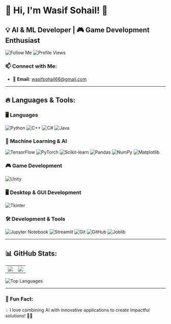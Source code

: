 # 🚀 Hi, I'm Wasif Sohail! 👋

## 💡 AI & ML Developer | 🎮 Game Development Enthusiast

![Follow Me](https://img.shields.io/github/followers/WasifSohail5?style=social) ![Profile Views](https://komarev.com/ghpvc/?username=WasifSohail5&label=Profile%20Views&color=blue&style=flat)

### 📫 Connect with Me:
- 📧 **Email:** [wasifsohail66@gmail.com](mailto:wasifsohail66@gmail.com)

---

## 🔥 Languages & Tools:

### 🖥️ **Languages**
![Python](https://img.shields.io/badge/Python-3776AB?style=for-the-badge&logo=python&logoColor=white)
![C++](https://img.shields.io/badge/C++-00599C?style=for-the-badge&logo=c%2B%2B&logoColor=white)
![C#](https://img.shields.io/badge/C%23-239120?style=for-the-badge&logo=c-sharp&logoColor=white)
![Java](https://img.shields.io/badge/Java-ED8B00?style=for-the-badge&logo=java&logoColor=white)

### 🤖 **Machine Learning & AI**
![TensorFlow](https://img.shields.io/badge/TensorFlow-FF6F00?style=for-the-badge&logo=tensorflow&logoColor=white)
![PyTorch](https://img.shields.io/badge/PyTorch-EE4C2C?style=for-the-badge&logo=pytorch&logoColor=white)
![Scikit-learn](https://img.shields.io/badge/Scikit--learn-F7931E?style=for-the-badge&logo=scikit-learn&logoColor=white)
![Pandas](https://img.shields.io/badge/Pandas-150458?style=for-the-badge&logo=pandas&logoColor=white)
![NumPy](https://img.shields.io/badge/NumPy-013243?style=for-the-badge&logo=numpy&logoColor=white)
![Matplotlib](https://img.shields.io/badge/Matplotlib-11557C?style=for-the-badge&logo=plotly&logoColor=white)

### 🎮 **Game Development**
![Unity](https://img.shields.io/badge/Unity-100000?style=for-the-badge&logo=unity&logoColor=white)

### 🖥️ **Desktop & GUI Development**
![Tkinter](https://img.shields.io/badge/Tkinter-ffcc00?style=for-the-badge&logo=python&logoColor=white)

### 🛠️ **Development & Tools**
![Jupyter Notebook](https://img.shields.io/badge/Jupyter-FA0F00?style=for-the-badge&logo=jupyter&logoColor=white)
![Streamlit](https://img.shields.io/badge/Streamlit-FF4B4B?style=for-the-badge&logo=streamlit&logoColor=white)
![Git](https://img.shields.io/badge/Git-F05032?style=for-the-badge&logo=git&logoColor=white)
![GitHub](https://img.shields.io/badge/GitHub-181717?style=for-the-badge&logo=github&logoColor=white)
![Joblib](https://img.shields.io/badge/Joblib-4B8BBE?style=for-the-badge&logo=python&logoColor=white)

---

## 📊 GitHub Stats:
<table>
<tr>
<td>
  <img src="https://github-readme-stats.vercel.app/api?username=WasifSohail5&show_icons=true&theme=radical"/>
</td>
<td>
  <img src="https://github-readme-streak-stats.herokuapp.com/?user=WasifSohail5&theme=radical"/>
</td>
</tr>
</table>

![Top Languages](https://github-readme-stats.vercel.app/api/top-langs/?username=WasifSohail5&layout=compact&theme=radical)

---

### 🚀 Fun Fact:
💡 I love combining AI with innovative applications to create impactful solutions! 🤖✨
